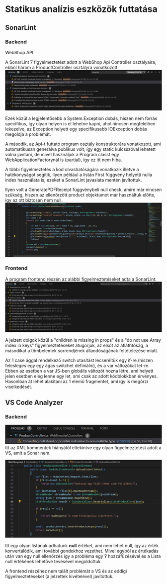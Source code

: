 # Statikus analízis eszközök futtatása

## SonarLint

### Backend

WebShop API

A SonarLint 7 figyelmeztetést adott a WebShop Api Controller osztályaira, ebből három a ProductController osztályra vonatkozott.
![](resources/Static-analysis/WebshopApi-Warnings.png)

Ezek közül a legjelentősebb a System.Exception dobás, hiszen nem forrás specifikus, így olyan helyen is el lehetne kapni, ahol nincsen megfelelően lekezelve, az Exception helyett egy specifikusabb IOException dobás megoldja a problémát.

A második, az Api-t futtató program osztály konstruktorára vonatkozott, ami automatikusan generálva publikus volt, így egy static kulcsszóval lehetett volna javítani, de mivel használjuk a Program classt egy WebApplicationFactorynál is (partial), így ez itt nem hiba.

A többi figyelmeztetés a kód olvashatóságára vonatkozik illetve a hatékonyságot segítik, ilyen például a listán First függvény helyetti nulla index használata is, ezeket a SonarLint javaslata mentén javítottuk.

Ilyen volt a GeneratePDFReceipt függvénybeli null check, amire már nincsen szükség, hiszen az ellenőrzött product objektumot már használtuk előtte, így az ott biztosan nem null.
![](resources/Static-analysis/null_check.png)

### Frontend

A program frontend részén az alábbi figyelmeztetéseket adta a SonarLint:
![](resources/Static-analysis/Frontend-Warnings.png)

A jelzett dolgok közül a "children is missing in props" és a "do not use Array index in keys" figyelmeztetéseket átugorjuk, az elsőt az átláthtóság, a másodikat a tömbelemek sorrendjének állandóságának feltételezése miatt.

Az 1 case ággal rendelkező switch utasítást lecseréltük egy if-re (hiszen felesleges egy egy ágas switchet definiálni), és a var változókat let-re. Ebben az esetben a var JS-ben globális változót hozna létre, ami helyett jelen esetben elég lenne egy let, ami csak az adott kódblokkban érvényes. Hasonlóan át lehet alakítani az 1 elemű fragmentet, ami így is megőrzi viselkedését.

## VS Code Analyzer
### Backend

![](resources/Static-analysis/Backend-VS-Warnings.png)
Itt az XML kommentek hiányától eltekintve egy olyan figyelmeztetést adott a VS, amit a Sonar nem.

![](resources/Static-analysis/Not-nullable-List.png)

Itt egy olyan listának adhatunk **null** értéket, ami nem lehet null, így az érték konvertálódik, ami további gondokhoz vezethet. Mivel egyből az értékadás után van egy null ellenőrzés így a probléma egy **?** hozzáfűzésével és a Lista null értékének lehetővé tevésével megoldottuk.

A frontend részéhez nem talált problémát a VS és az eddigi figyelmeztetéseket (a jelzettek kivételével) javítottuk.